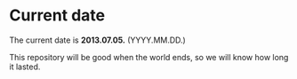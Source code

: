 # Current date

The current date is **2013.07.05.** (YYYY.MM.DD.)

This repository will be good when the world ends, so we will know how long it lasted.